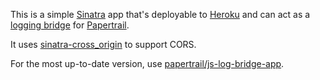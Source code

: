 This is a simple [Sinatra](https://www.sinatrarb.com) app that's 
deployable to [Heroku](http://heroku.com) and can act as a [logging bridge](help.papertrailapp.com/kb/configuration/configuring-centralized-logging-from-javascript/) for 
[Papertrail](https://papertrailapp.com). 

It uses [sinatra-cross_origin](https://github.com/britg/sinatra-cross_origin) to support CORS.

For the most up-to-date version, use [papertrail/js-log-bridge-app](https://github.com/papertrail/js-log-bridge-app).
